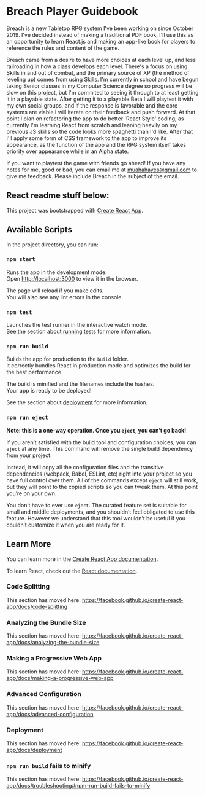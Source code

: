# Breach Player Guidebook

Breach is a new Tabletop RPG system I've been working on since October 2019. I've decided instead of making a traditional PDF book, I'll use this as an opportunity to learn React.js and making an app-like book for players to reference the rules and content of the game.

Breach came from a desire to have more choices at each level up, and less railroading in how a class develops each level. There's a focus on using Skills in and out of combat, and the primary source of XP (the method of leveling up) comes from using Skills. I'm currently in school and have begun taking Senior classes in my Computer Science degree so progress will be slow on this project, but I'm commited to seeing it through to at least getting it in a playable state. After getting it to a playable Beta I will playtest it with my own social groups, and if the response is favorable and the core systems are viable I will iterate on their feedback and push forward. At that point I plan on refactoring the app to do better 'React Style' coding, as currently I'm learning React from scratch and leaning heavily on my previous JS skills so the code looks more spaghetti than I'd like. After that I'll apply some form of CSS framework to the app to improve its appearance, as the function of the app and the RPG system itself takes priority over appearance while in an Alpha state.

If you want to playtest the game with friends go ahead! If you have any notes for me, good or bad, you can email me at muahahayes@gmail.com to give me feedback. Please include Breach in the subject of the email.


## React readme stuff below:

This project was bootstrapped with [Create React App](https://github.com/facebook/create-react-app).

## Available Scripts

In the project directory, you can run:

### `npm start`

Runs the app in the development mode.<br />
Open [http://localhost:3000](http://localhost:3000) to view it in the browser.

The page will reload if you make edits.<br />
You will also see any lint errors in the console.

### `npm test`

Launches the test runner in the interactive watch mode.<br />
See the section about [running tests](https://facebook.github.io/create-react-app/docs/running-tests) for more information.

### `npm run build`

Builds the app for production to the `build` folder.<br />
It correctly bundles React in production mode and optimizes the build for the best performance.

The build is minified and the filenames include the hashes.<br />
Your app is ready to be deployed!

See the section about [deployment](https://facebook.github.io/create-react-app/docs/deployment) for more information.

### `npm run eject`

**Note: this is a one-way operation. Once you `eject`, you can’t go back!**

If you aren’t satisfied with the build tool and configuration choices, you can `eject` at any time. This command will remove the single build dependency from your project.

Instead, it will copy all the configuration files and the transitive dependencies (webpack, Babel, ESLint, etc) right into your project so you have full control over them. All of the commands except `eject` will still work, but they will point to the copied scripts so you can tweak them. At this point you’re on your own.

You don’t have to ever use `eject`. The curated feature set is suitable for small and middle deployments, and you shouldn’t feel obligated to use this feature. However we understand that this tool wouldn’t be useful if you couldn’t customize it when you are ready for it.

## Learn More

You can learn more in the [Create React App documentation](https://facebook.github.io/create-react-app/docs/getting-started).

To learn React, check out the [React documentation](https://reactjs.org/).

### Code Splitting

This section has moved here: https://facebook.github.io/create-react-app/docs/code-splitting

### Analyzing the Bundle Size

This section has moved here: https://facebook.github.io/create-react-app/docs/analyzing-the-bundle-size

### Making a Progressive Web App

This section has moved here: https://facebook.github.io/create-react-app/docs/making-a-progressive-web-app

### Advanced Configuration

This section has moved here: https://facebook.github.io/create-react-app/docs/advanced-configuration

### Deployment

This section has moved here: https://facebook.github.io/create-react-app/docs/deployment

### `npm run build` fails to minify

This section has moved here: https://facebook.github.io/create-react-app/docs/troubleshooting#npm-run-build-fails-to-minify
